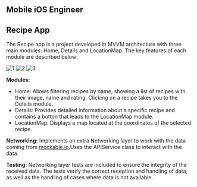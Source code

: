## Mobile iOS Engineer 


## Recipe App

The Recipe app is a project developed in MVVM architecture with three main modules: Home, Details and LocationMap. The key features of each module are described below:

![1](https://github.com/heygonzalocaira/RecipeChallenge/assets/21184592/651f797c-f9a5-411e-b2aa-7aca8e90ad2d)
![2](https://github.com/heygonzalocaira/RecipeChallenge/assets/21184592/3b495a7f-d9c4-4ad0-8473-671b3817733f)
![3](https://github.com/heygonzalocaira/RecipeChallenge/assets/21184592/dfc50f0d-ec3d-4b7f-aed5-5275d6a73526)

**Modules:**
- Home: Allows filtering recipes by name, showing a list of recipes with their image, name and rating. Clicking on a recipe takes you to the Details module.
- Details: Provides detailed information about a specific recipe and contains a button that leads to the LocationMap module.
- LocationMap: Displays a map located at the coordinates of the selected recipe.

**Networking:**
Implements an extra Networking layer to work with the data coming from [mockable.io](https://www.mockable.io/).Uses the APIService class to interact with the data.

**Testing:**
Networking layer tests are included to ensure the integrity of the received data.
The tests verify the correct reception and handling of data, as well as the handling of cases where data is not available.

